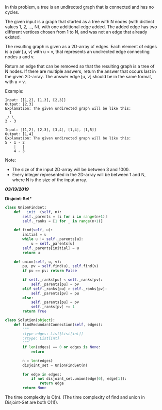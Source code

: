 In this problem, a tree is an undirected graph that is connected and has no cycles.

The given input is a graph that started as a tree with N nodes (with distinct values 1, 2, ..., N), with one additional edge added. The added edge has two different vertices chosen from 1 to N, and was not an edge that already existed.

The resulting graph is given as a 2D-array of edges. Each element of edges is a pair [u, v] with u < v, that represents an undirected edge connecting nodes u and v.

Return an edge that can be removed so that the resulting graph is a tree of N nodes. If there are multiple answers, return the answer that occurs last in the given 2D-array. The answer edge [u, v] should be in the same format, with u < v.

Example:
```
Input: [[1,2], [1,3], [2,3]]
Output: [2,3]
Explanation: The given undirected graph will be like this:
  1
 / \
2 - 3
```

```
Input: [[1,2], [2,3], [3,4], [1,4], [1,5]]
Output: [1,4]
Explanation: The given undirected graph will be like this:
5 - 1 - 2
    |   |
    4 - 3
```

Note:
- The size of the input 2D-array will be between 3 and 1000.
- Every integer represented in the 2D-array will be between 1 and N, where N is the size of the input array.

***03/19/2019***

**Disjoint-Set***
```python
class UnionFindSet:
    def __init__(self, n):
        self._parents = [i for i in range(n+1)]
        self._ranks = [1 for _ in range(n+1)]
    
    def find(self, u):
        initial = u
        while u != self._parents[u]:
            u = self._parents[u]
        self._parents[initial] = u
        return u
    
    def union(self, u, v):
        pu, pv = self.find(u), self.find(v)
        if pu == pv: return False
        
        if self._ranks[pu] < self._ranks[pv]:
            self._parents[pu] = pv
        elif self._ranks[pu] > self._ranks[pv]:
            self._parents[pv] = pu
        else:
            self._parents[pu] = pv
            self._ranks[pv] += 1
        return True

class Solution(object):
    def findRedundantConnection(self, edges):
        """
        :type edges: List[List[int]]
        :rtype: List[int]
        """
        if len(edges) == 0 or edges is None:
            return
        
        n = len(edges)
        disjoint_set = UnionFindSet(n)
        
        for edge in edges:
            if not disjoint_set.union(edge[0], edge[1]): 
                return edge
        return None
```
The time complexity is O(n). (The time complexity of find and union in Disjoint-Set are both O(1)).
